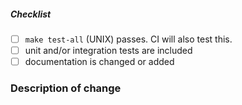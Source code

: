 <!--
Thank you for your pull request. Please provide a description above and review
the requirements below.

Bug fixes and new features should include tests and possibly benchmarks.

Contributors guide: ./CONTRIBUTING.md
-->

<!-- _Please make sure to review and check all of these items:_ -->


##### Checklist
<!-- Remove items that do not apply. For completed items, change [ ] to [x]. -->

- [ ] `make test-all` (UNIX) passes. CI will also test this.
- [ ] unit and/or integration tests are included
- [ ] documentation is changed or added

<!-- _NOTE: these things are not required to open a PR and can be done afterwards / while the PR is open._ -->

### Description of change
<!--
Please provide a description of the change here. Be sure to use issue references when applicable:
https://help.github.com/en/github/managing-your-work-on-github/closing-issues-using-keywords
-->
